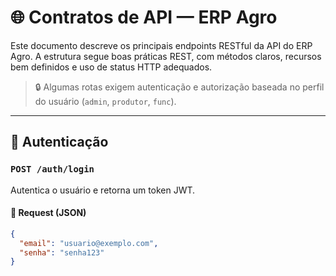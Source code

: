 # 🌐 Contratos de API — ERP Agro

Este documento descreve os principais endpoints RESTful da API do ERP Agro. A estrutura segue boas práticas REST, com métodos claros, recursos bem definidos e uso de status HTTP adequados.

> 🔒 Algumas rotas exigem autenticação e autorização baseada no perfil do usuário (`admin`, `produtor`, `func`).

---

## 🔐 Autenticação

### `POST /auth/login`

Autentica o usuário e retorna um token JWT.

#### 🔸 Request (JSON)

```json
{
  "email": "usuario@exemplo.com",
  "senha": "senha123"
}

